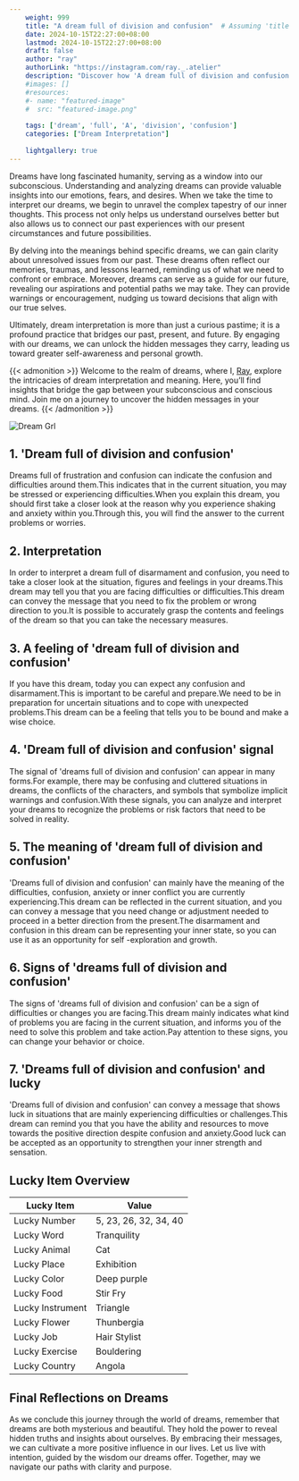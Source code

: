```yaml
---
    weight: 999
    title: "A dream full of division and confusion"  # Assuming 'title' column exists
    date: 2024-10-15T22:27:00+08:00
    lastmod: 2024-10-15T22:27:00+08:00
    draft: false
    author: "ray"
    authorLink: "https://instagram.com/ray._.atelier"
    description: "Discover how 'A dream full of division and confusion' can interpret your future and uncover its significant meanings in your life."
    #images: []
    #resources:
    #- name: "featured-image"
    #  src: "featured-image.png"
    
    tags: ['dream', 'full', 'A', 'division', 'confusion']
    categories: ["Dream Interpretation"]
    
    lightgallery: true
---
```

    
Dreams have long fascinated humanity, serving as a window into our subconscious. Understanding and analyzing dreams can provide valuable insights into our emotions, fears, and desires. When we take the time to interpret our dreams, we begin to unravel the complex tapestry of our inner thoughts. This process not only helps us understand ourselves better but also allows us to connect our past experiences with our present circumstances and future possibilities.

By delving into the meanings behind specific dreams, we can gain clarity about unresolved issues from our past. These dreams often reflect our memories, traumas, and lessons learned, reminding us of what we need to confront or embrace. Moreover, dreams can serve as a guide for our future, revealing our aspirations and potential paths we may take. They can provide warnings or encouragement, nudging us toward decisions that align with our true selves.

Ultimately, dream interpretation is more than just a curious pastime; it is a profound practice that bridges our past, present, and future. By engaging with our dreams, we can unlock the hidden messages they carry, leading us toward greater self-awareness and personal growth.

{{< admonition >}}
Welcome to the realm of dreams, where I, [Ray](https://instagram.com/ray._.atelier), explore the intricacies of dream interpretation and meaning. Here, you’ll find insights that bridge the gap between your subconscious and conscious mind. Join me on a journey to uncover the hidden messages in your dreams.
{{< /admonition >}}

![Dream Grl](https://cdn.pixabay.com/photo/2017/11/02/03/35/gothic-2910057_1280.jpg "Dream Grl")

## 1. 'Dream full of division and confusion'
Dreams full of frustration and confusion can indicate the confusion and difficulties around them.This indicates that in the current situation, you may be stressed or experiencing difficulties.When you explain this dream, you should first take a closer look at the reason why you experience shaking and anxiety within you.Through this, you will find the answer to the current problems or worries.

## 2. Interpretation
In order to interpret a dream full of disarmament and confusion, you need to take a closer look at the situation, figures and feelings in your dreams.This dream may tell you that you are facing difficulties or difficulties.This dream can convey the message that you need to fix the problem or wrong direction to you.It is possible to accurately grasp the contents and feelings of the dream so that you can take the necessary measures.

## 3. A feeling of 'dream full of division and confusion'
If you have this dream, today you can expect any confusion and disarmament.This is important to be careful and prepare.We need to be in preparation for uncertain situations and to cope with unexpected problems.This dream can be a feeling that tells you to be bound and make a wise choice.

## 4. 'Dream full of division and confusion' signal
The signal of 'dreams full of division and confusion' can appear in many forms.For example, there may be confusing and cluttered situations in dreams, the conflicts of the characters, and symbols that symbolize implicit warnings and confusion.With these signals, you can analyze and interpret your dreams to recognize the problems or risk factors that need to be solved in reality.

## 5. The meaning of 'dream full of division and confusion'
'Dreams full of division and confusion' can mainly have the meaning of the difficulties, confusion, anxiety or inner conflict you are currently experiencing.This dream can be reflected in the current situation, and you can convey a message that you need change or adjustment needed to proceed in a better direction from the present.The disarmament and confusion in this dream can be representing your inner state, so you can use it as an opportunity for self -exploration and growth.

## 6. Signs of 'dreams full of division and confusion'
The signs of 'dreams full of division and confusion' can be a sign of difficulties or changes you are facing.This dream mainly indicates what kind of problems you are facing in the current situation, and informs you of the need to solve this problem and take action.Pay attention to these signs, you can change your behavior or choice.

## 7. 'Dreams full of division and confusion' and lucky
'Dreams full of division and confusion' can convey a message that shows luck in situations that are mainly experiencing difficulties or challenges.This dream can remind you that you have the ability and resources to move towards the positive direction despite confusion and anxiety.Good luck can be accepted as an opportunity to strengthen your inner strength and sensation.

## Lucky Item Overview
| Lucky Item          | Value              |
|---------------|--------------------|
| Lucky Number        | 5, 23, 26, 32, 34, 40  |
| Lucky Word          | Tranquility |
| Lucky Animal        | Cat |
| Lucky Place         | Exhibition     |
| Lucky Color         | Deep purple     |
| Lucky Food          | Stir Fry      |
| Lucky Instrument    | Triangle |
| Lucky Flower        | Thunbergia    |
| Lucky Job           | Hair Stylist       |
| Lucky Exercise      | Bouldering  |
| Lucky Country       | Angola    |


##  Final Reflections on Dreams

As we conclude this journey through the world of dreams, remember that dreams are both mysterious and beautiful. They hold the power to reveal hidden truths and insights about ourselves. By embracing their messages, we can cultivate a more positive influence in our lives. Let us live with intention, guided by the wisdom our dreams offer. Together, may we navigate our paths with clarity and purpose.
